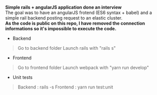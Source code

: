 **Simple rails + angularJS application done an interview**<br/>
The goal was to have an angularJS frotend (ES6 syntax + babel) and a simple rail backend posting request to an elastic cluster.<br/>
**As the code is public on this repo, I have removed the connection informations so it's impossible to execute the code.**<br/>

- Backend
> Go to backend folder
> Launch rails with "rails s"

- Frontend
> Go to frontend folder
> Launch webpack with "yarn run develop"

- Unit tests
> Backend : rails -s
> Frontend : yarn run test:unit

